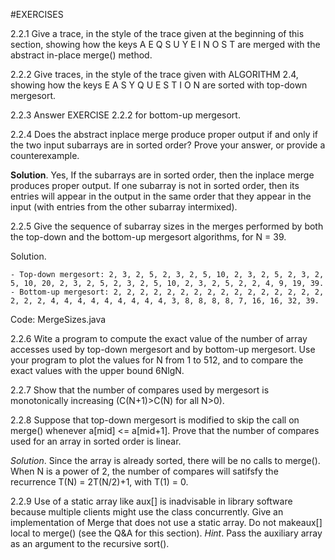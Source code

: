 #EXERCISES

2.2.1 Give a trace, in the style of the trace given at the beginning of this section, showing how the keys A E Q S U Y E I N O S T are merged with the abstract in-place merge() method.


2.2.2 Give traces, in the style of the trace given with ALGORITHM 2.4, showing how the keys E A S Y Q U E S T I O N are sorted with top-down mergesort.

2.2.3 Answer EXERCISE 2.2.2 for bottom-up mergesort.

2.2.4 Does the abstract inplace merge produce proper output if and only if the two input subarrays are in sorted order? Prove your answer, or provide a counterexample.

**Solution**. Yes, If the subarrays are in sorted order, then the inplace merge produces proper output. If one subarray is not in sorted order, then its entries will appear in the output in the same order that they appear in the input (with entries from the other subarray intermixed).

2.2.5 Give the sequence of subarray sizes in the merges performed by both the top-down and the bottom-up mergesort algorithms, for N = 39.

Solution.

    - Top-down mergesort: 2, 3, 2, 5, 2, 3, 2, 5, 10, 2, 3, 2, 5, 2, 3, 2, 5, 10, 20, 2, 3, 2, 5, 2, 3, 2, 5, 10, 2, 3, 2, 5, 2, 2, 4, 9, 19, 39.
    - Bottom-up mergesort: 2, 2, 2, 2, 2, 2, 2, 2, 2, 2, 2, 2, 2, 2, 2, 2, 2, 2, 2, 4, 4, 4, 4, 4, 4, 4, 4, 4, 3, 8, 8, 8, 8, 7, 16, 16, 32, 39. 

Code: MergeSizes.java

2.2.6 Wite a program to compute the exact value of the number of array accesses used by top-down mergesort and by bottom-up mergesort. Use your program to plot the values for N from 1 to 512, and to compare the exact values with the upper bound 6NlgN.

2.2.7 Show that the number of compares used by mergesort is monotonically increasing (C(N+1)>C(N) for all N>0).

2.2.8 Suppose that top-down mergesort is modified to skip the call on merge() whenever a[mid] <= a[mid+1]. Prove that the number of compares used for an array in sorted order is linear.

*Solution*. Since the array is already sorted, there will be no calls to merge(). When N is a power of 2, the number of compares will satifsfy the recurrence T(N) = 2T(N/2)+1, with T(1) = 0.

2.2.9 Use of a static array like aux[] is inadvisable in library software because multiple clients might use the class concurrently. Give an implementation of Merge that does not use a static array. Do not makeaux[] local to merge() (see the Q&A for this section).
*Hint*. Pass the auxiliary array as an argument to the recursive sort().



